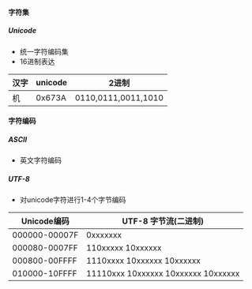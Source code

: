 #### 字符集

##### Unicode

- 统一字符编码集
- 16进制表达

| 汉字 | unicode | 2进制               |
| ---- | ------- | ------------------- |
| 机   | 0x673A  | 0110,0111,0011,1010 |



#### 字符编码

##### ASCII

- 英文字符编码

##### UTF-8

- 对unicode字符进行1-4个字节编码

| Unicode编码   | **UTF-8 字节流(二进制)**            |
| ------------- | ----------------------------------- |
| 000000-00007F | 0xxxxxxx                            |
| 000080-0007FF | 110xxxxx 10xxxxxx                   |
| 000800-00FFFF | 1110xxxx 10xxxxxx 10xxxxxx          |
| 010000-10FFFF | 11110xxx 10xxxxxx 10xxxxxx 10xxxxxx |

